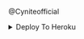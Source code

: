 @Cyniteofficial


<details><summary>Deploy To Heroku</summary>
<br>
<p>
<a href="https://heroku.com/deploy?template=https://github.com/dktest2/tgraph">
  <img src="https://www.herokucdn.com/deploy/button.svg" alt="Deploy">
</a>
</p></details>


